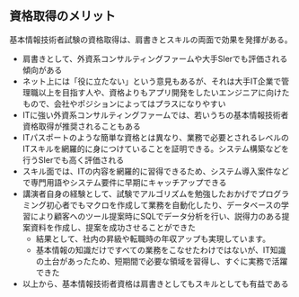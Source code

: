 ## 資格取得のメリット
基本情報技術者試験の資格取得は、肩書きとスキルの両面で効果を発揮がある。  
- 肩書きとして、外資系コンサルティングファームや大手SIerでも評価される傾向がある
- ネット上には「役に立たない」という意見もあるが、それは大手IT企業で管理職以上を目指す人や、資格よりもアプリ開発をしたいエンジニアに向けたもので、会社やポジションによってはプラスになりやすい
- ITに強い外資系コンサルティングファームでは、若いうちの基本情報技術者資格取得が推奨されることもある
- ITパスポートのような簡単な資格とは異なり、業務で必要とされるレベルのITスキルを網羅的に身につけていることを証明できる。システム構築などを行うSIerでも高く評価される
- スキル面では、ITの内容を網羅的に習得できるため、システム導入案件などで専門用語やシステム要件に早期にキャッチアップできる
- 講演者自身の経験として、試験でアルゴリズムを勉強したおかげでプログラミング初心者でもマクロを作成して業務を自動化したり、データベースの学習により顧客へのツール提案時にSQLでデータ分析を行い、説得力のある提案資料を作成し、提案を成功させることができた
  - 結果として、社内の昇級や転職時の年収アップも実現しています。
  - 基本情報の知識だけですべての業務をこなせたわけではないが、IT知識の土台があったため、短期間で必要な領域を習得し、すぐに実務で活躍できた
- 以上から、基本情報技術者資格は肩書きとしてもスキルとしても有益である

